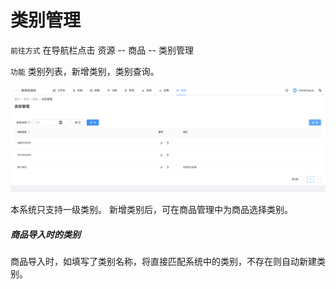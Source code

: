 # 类别管理
`前往方式` 在导航栏点击 资源 -- 商品 -- 类别管理

`功能` 类别列表，新增类别，类别查询。

![avatar](../_media/screenshot/类别管理.png)


本系统只支持一级类别。 新增类别后，可在商品管理中为商品选择类别。

##### 商品导入时的类别
商品导入时，如填写了类别名称，将直接匹配系统中的类别，不存在则自动新建类别。


